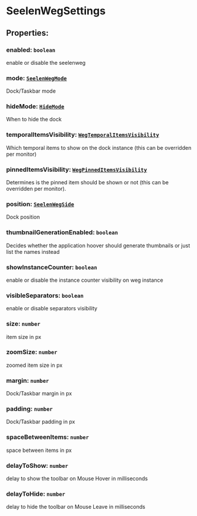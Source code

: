 # **SeelenWegSettings**
## **Properties**:
### enabled: `boolean`
enable or disable the seelenweg
### mode: [`SeelenWegMode`](./SeelenWegMode)
Dock/Taskbar mode
### hideMode: [`HideMode`](./HideMode)
When to hide the dock
### temporalItemsVisibility: [`WegTemporalItemsVisibility`](./WegTemporalItemsVisibility)
Which temporal items to show on the dock instance (this can be overridden per monitor)
### pinnedItemsVisibility: [`WegPinnedItemsVisibility`](./WegPinnedItemsVisibility)
Determines is the pinned item should be shown or not (this can be overridden per monitor).
### position: [`SeelenWegSide`](./SeelenWegSide)
Dock position
### thumbnailGenerationEnabled: `boolean`
Decides whether the application hoover should generate thumbnails or just list the names instead
### showInstanceCounter: `boolean`
enable or disable the instance counter visibility on weg instance
### visibleSeparators: `boolean`
enable or disable separators visibility
### size: `number`
item size in px
### zoomSize: `number`
zoomed item size in px
### margin: `number`
Dock/Taskbar margin in px
### padding: `number`
Dock/Taskbar padding in px
### spaceBetweenItems: `number`
space between items in px
### delayToShow: `number`
delay to show the toolbar on Mouse Hover in milliseconds
### delayToHide: `number`
delay to hide the toolbar on Mouse Leave in milliseconds